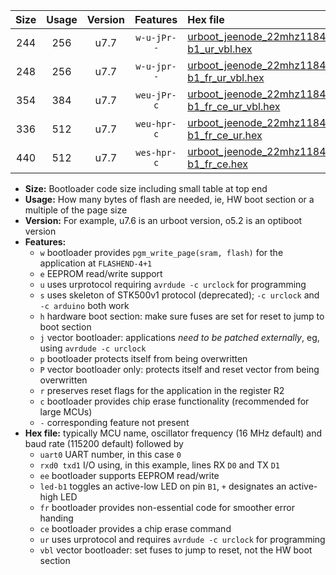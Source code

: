 |Size|Usage|Version|Features|Hex file|
|:-:|:-:|:-:|:-:|:--|
|244|256|u7.7|`w-u-jPr--`|[urboot_jeenode_22mhz1184_2400bps_uart0_rxd0_txd1_led-b1_ur_vbl.hex](https://raw.githubusercontent.com/stefanrueger/urboot.hex/main/boards/jeenode/fcpu_22mhz1184/2400_bps/urboot_jeenode_22mhz1184_2400bps_uart0_rxd0_txd1_led-b1_ur_vbl.hex)|
|248|256|u7.7|`w-u-jpr--`|[urboot_jeenode_22mhz1184_2400bps_uart0_rxd0_txd1_led-b1_fr_ur_vbl.hex](https://raw.githubusercontent.com/stefanrueger/urboot.hex/main/boards/jeenode/fcpu_22mhz1184/2400_bps/urboot_jeenode_22mhz1184_2400bps_uart0_rxd0_txd1_led-b1_fr_ur_vbl.hex)|
|354|384|u7.7|`weu-jPr-c`|[urboot_jeenode_22mhz1184_2400bps_uart0_rxd0_txd1_ee_led-b1_fr_ce_ur_vbl.hex](https://raw.githubusercontent.com/stefanrueger/urboot.hex/main/boards/jeenode/fcpu_22mhz1184/2400_bps/urboot_jeenode_22mhz1184_2400bps_uart0_rxd0_txd1_ee_led-b1_fr_ce_ur_vbl.hex)|
|336|512|u7.7|`weu-hpr-c`|[urboot_jeenode_22mhz1184_2400bps_uart0_rxd0_txd1_ee_led-b1_fr_ce_ur.hex](https://raw.githubusercontent.com/stefanrueger/urboot.hex/main/boards/jeenode/fcpu_22mhz1184/2400_bps/urboot_jeenode_22mhz1184_2400bps_uart0_rxd0_txd1_ee_led-b1_fr_ce_ur.hex)|
|440|512|u7.7|`wes-hpr-c`|[urboot_jeenode_22mhz1184_2400bps_uart0_rxd0_txd1_ee_led-b1_fr_ce.hex](https://raw.githubusercontent.com/stefanrueger/urboot.hex/main/boards/jeenode/fcpu_22mhz1184/2400_bps/urboot_jeenode_22mhz1184_2400bps_uart0_rxd0_txd1_ee_led-b1_fr_ce.hex)|

- **Size:** Bootloader code size including small table at top end
- **Usage:** How many bytes of flash are needed, ie, HW boot section or a multiple of the page size
- **Version:** For example, u7.6 is an urboot version, o5.2 is an optiboot version
- **Features:**
  + `w` bootloader provides `pgm_write_page(sram, flash)` for the application at `FLASHEND-4+1`
  + `e` EEPROM read/write support
  + `u` uses urprotocol requiring `avrdude -c urclock` for programming
  + `s` uses skeleton of STK500v1 protocol (deprecated); `-c urclock` and `-c arduino` both work
  + `h` hardware boot section: make sure fuses are set for reset to jump to boot section
  + `j` vector bootloader: applications *need to be patched externally*, eg, using `avrdude -c urclock`
  + `p` bootloader protects itself from being overwritten
  + `P` vector bootloader only: protects itself and reset vector from being overwritten
  + `r` preserves reset flags for the application in the register R2
  + `c` bootloader provides chip erase functionality (recommended for large MCUs)
  + `-` corresponding feature not present
- **Hex file:** typically MCU name, oscillator frequency (16 MHz default) and baud rate (115200 default) followed by
  + `uart0` UART number, in this case `0`
  + `rxd0 txd1` I/O using, in this example, lines RX `D0` and TX `D1`
  + `ee` bootloader supports EEPROM read/write
  + `led-b1` toggles an active-low LED on pin `B1`, `+` designates an active-high LED
  + `fr` bootloader provides non-essential code for smoother error handing
  + `ce` bootloader provides a chip erase command
  + `ur` uses urprotocol and requires `avrdude -c urclock` for programming
  + `vbl` vector bootloader: set fuses to jump to reset, not the HW boot section
